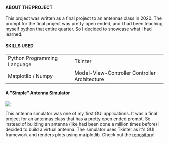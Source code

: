 
#### ABOUT THE PROJECT

This project was written as a final project to an antennas class in 2020. The prompt for the final project was pretty open ended, and I had been teaching myself python that entire quarter. So I decided to showcase what I had learned.

#### SKILLS USED

|   |  |
|---|---|
|Python Programming Language| Tkinter|
| Matplotlib / Numpy | Model-View-Controller Controller Architecture|

#### A "Simple" Antenna Simulator

![](/assets/img/software_projects/ant_sim/antennasimulator.gif)

This antenna simulator was one of my first GUI applications. It was a final project for an antennas class that has a pretty open ended prompt. So instead of building an antenna (like had been done a million times before) I decided to build a virtual antenna. The simulator uses Tkinter as it's GUI framework and renders plots using matplotlib. Check out the [repository](https://github.com/baxterjo/simple-antenna-simulator)!
